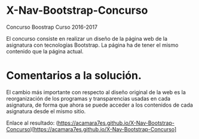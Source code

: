 # X-Nav-Bootstrap-Concurso
Concurso Boostrap Curso 2016-2017

El concurso consiste en realizar un diseño de la página web de la asignatura con tecnologías Bootstrap. La página ha de tener el mismo contenido que la página actual.

# Comentarios a la solución.
El cambio más importante con respecto al diseño original de la web es la reorganización de los programas y transparencias usadas en cada asignatura, de forma que ahora se puede acceder a los contenidos de cada asignatura desde el mismo sitio.

Enlace al resultado: (https://acamara7es.github.io/X-Nav-Bootstrap-Concurso)[https://acamara7es.github.io/X-Nav-Bootstrap-Concurso]
